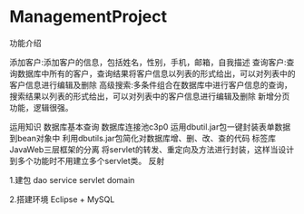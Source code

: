 # ManagementProject
功能介绍

添加客户:添加客户的信息，包括姓名，性别，手机，邮箱，自我描述
查询客户:查询数据库中所有的客户，查询结果将客户信息以列表的形式给出，可以对列表中的客户信息进行编辑及删除
高级搜索:多条件组合在数据库中进行客户信息的查询，搜索结果以列表的形式给出，可以对列表中的客户信息进行编辑及删除
新增分页功能，逻辑很强。

运用知识
数据库基本查询
数据库连接池c3p0
运用dbutil.jar包一键封装表单数据到bean对象中
利用dbutils.jar包简化对数据库增、删、改、查的代码
标签库
JavaWeb三层框架的分离
将servlet的转发、重定向及方法进行封装，这样当设计到多个功能时不用建立多个servlet类。
反射

1.建包
dao
service
servlet
domain

2.搭建环境
Eclipse + MySQL
